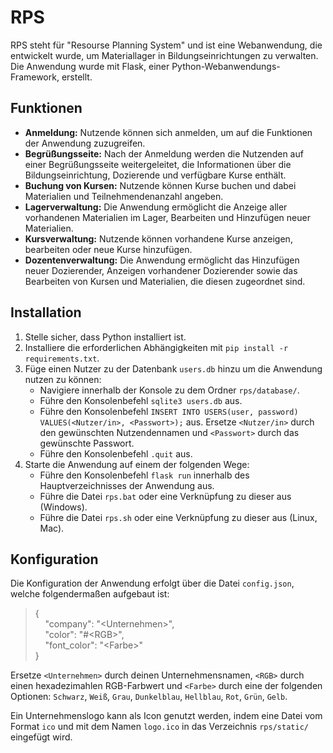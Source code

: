 # RPS

RPS steht für "Resourse Planning System" und ist eine Webanwendung, die entwickelt wurde, um Materiallager in Bildungseinrichtungen zu verwalten. Die Anwendung wurde mit Flask, einer Python-Webanwendungs-Framework, erstellt.  

## Funktionen

- **Anmeldung:** Nutzende können sich anmelden, um auf die Funktionen der Anwendung zuzugreifen.  
- **Begrüßungsseite:** Nach der Anmeldung werden die Nutzenden auf einer Begrüßungsseite weitergeleitet, die Informationen über die Bildungseinrichtung, Dozierende und verfügbare Kurse enthält.  
- **Buchung von Kursen:** Nutzende können Kurse buchen und dabei Materialien und Teilnehmendenanzahl angeben.  
- **Lagerverwaltung:** Die Anwendung ermöglicht die Anzeige aller vorhandenen Materialien im Lager, Bearbeiten und Hinzufügen neuer Materialien.  
- **Kursverwaltung:** Nutzende können vorhandene Kurse anzeigen, bearbeiten oder neue Kurse hinzufügen.  
- **Dozentenverwaltung:** Die Anwendung ermöglicht das Hinzufügen neuer Dozierender, Anzeigen vorhandener Dozierender sowie das Bearbeiten von Kursen und Materialien, die diesen zugeordnet sind.  

## Installation

1. Stelle sicher, dass Python installiert ist.  
2. Installiere die erforderlichen Abhängigkeiten mit `pip install -r requirements.txt`.  
3. Füge einen Nutzer zu der Datenbank `users.db` hinzu um die Anwendung nutzen zu können:  
    - Navigiere innerhalb der Konsole zu dem Ordner `rps/database/`.  
    - Führe den Konsolenbefehl `sqlite3 users.db` aus.  
    - Führe den Konsolenbefehl `INSERT INTO USERS(user, password) VALUES(<Nutzer/in>, <Passwort>);` aus. Ersetze `<Nutzer/in>` durch den gewünschten Nutzendennamen und `<Passwort>` durch das gewünschte Passwort.  
    - Führe den Konsolenbefehl `.quit` aus.  
4. Starte die Anwendung auf einem der folgenden Wege:  
    - Führe den Konsolenbefehl `flask run` innerhalb des Hauptverzeichnisses der Anwendung aus.  
    - Führe die Datei `rps.bat` oder eine Verknüpfung zu dieser aus (Windows).  
    - Führe die Datei `rps.sh` oder eine Verknüpfung zu dieser aus (Linux, Mac).  

## Konfiguration

Die Konfiguration der Anwendung erfolgt über die Datei `config.json`, welche folgendermaßen aufgebaut ist:  

>{  
>&nbsp;&nbsp;&nbsp;&nbsp;"company": "&lt;Unternehmen&gt;",  
>&nbsp;&nbsp;&nbsp;&nbsp;"color": "#&lt;RGB&gt;",  
>&nbsp;&nbsp;&nbsp;&nbsp;"font_color": "&lt;Farbe&gt;"  
>}  

Ersetze `<Unternehmen>` durch deinen Unternehmensnamen, `<RGB>` durch einen hexadezimahlen RGB-Farbwert und `<Farbe>` durch eine der folgenden Optionen: `Schwarz`, `Weiß`, `Grau`, `Dunkelblau`, `Hellblau`, `Rot`, `Grün`, `Gelb`.  

Ein Unternehmenslogo kann als Icon genutzt werden, indem eine Datei vom Format `ico` und mit dem Namen `logo.ico` in das Verzeichnis `rps/static/` eingefügt wird.  
